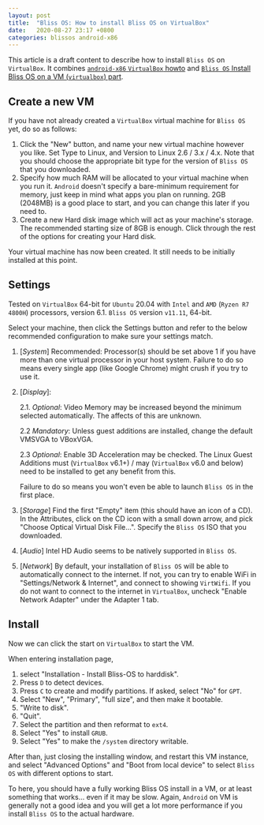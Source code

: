 ```yaml
---
layout: post
title:  "Bliss OS: How to install Bliss OS on VirtualBox"
date:   2020-08-27 23:17 +0800
categories: blissos android-x86
---
```


This article is a draft content to describe how to install `Bliss OS` on `VirtualBox`. It combines [`android-x86` `VirtualBox` howto](https://www.android-x86.org/documentation/virtualbox.html) and [`Bliss OS` Install Bliss OS on a VM (`virtualbox`) part](https://docs.blissroms.com/Bliss%20OS/installation-guide-misc/).

## Create a new VM

If you have not already created a `VirtualBox` virtual machine for `Bliss OS` yet, do so as follows:

1. Click the "New" button, and name your new virtual machine however you like. Set Type to Linux, and Version to Linux 2.6 / 3.x / 4.x. Note that you should choose the appropriate bit type for the version of `Bliss OS` that you downloaded.
2. Specify how much RAM will be allocated to your virtual machine when you run it. `Android` doesn't specify a bare-minimum requirement for memory, just keep in mind what apps you plan on running. 2GB (2048MB) is a good place to start, and you can change this later if you need to.
3. Create a new Hard disk image which will act as your machine's storage. The recommended starting size of 8GB is enough. Click through the rest of the options for creating your Hard disk.

Your virtual machine has now been created. It still needs to be initially installed at this point.

## Settings

Tested on `VirtualBox` 64-bit for `Ubuntu` 20.04 with `Intel` and `AMD` (`Ryzen R7 4800H`) processors, version 6.1. `Bliss OS` version `v11.11`, 64-bit.

Select your machine, then click the Settings button and refer to the below recommended configuration to make sure your settings match.

1. [*System*] Recommended: Processor(s) should be set above 1 if you have more than one virtual processor in your host system. Failure to do so means every single app (like Google Chrome) might crush if you try to use it.

2. [*Display*]: 
    
    2.1. *Optional*: Video Memory may be increased beyond the minimum selected automatically. The affects of this are unknown.
    
    2.2 *Mandatory*: Unless guest additions are installed, change the default VMSVGA to VBoxVGA.
        
    2.3 *Optional*: Enable 3D Acceleration may be checked. The Linux Guest Additions must (`VirtualBox` v6.1+) / may (`VirtualBox` v6.0 and below) need to be installed to get any benefit from this.
    
    Failure to do so means you won't even be able to launch `Bliss OS` in the first place.
    
3. [*Storage*] Find the first "Empty" item (this should have an icon of a CD). In the Attributes, click on the CD icon with a small down arrow, and pick "Choose Optical Virtual Disk File...". Specify the `Bliss OS` ISO that you downloaded.
    
4. [*Audio*] Intel HD Audio seems to be natively supported in `Bliss OS`.
    
5. [*Network*] By default, your installation of `Bliss OS` will be able to automatically connect to the internet. If not, you can try to enable WiFi in "Settings/Network & Internet", and connect to showing `VirtWifi`. If you do not want to connect to the internet in `VirtualBox`, uncheck "Enable Network Adapter" under the Adapter 1 tab.

## Install

Now we can click the start on `VirtualBox` to start the VM.

When entering installation page, 
1. select "Installation - Install Bliss-OS to harddisk".
2. Press `D` to detect devices. 
3. Press `C` to create and modify partitions. If asked, select "No" for `GPT`. 
4. Select "New", "Primary", "full size", and then make it bootable.
5. "Write to disk". 
6. "Quit". 
7. Select the partition and then reformat to `ext4`.
8. Select "Yes" to install `GRUB`. 
9. Select "Yes" to make the `/system` directory writable.

After than, just closing the installing window, and restart this VM instance, and select "Advanced Options" and "Boot from local device" to select `Bliss OS` with different options to start.

To here, you should have a fully working Bliss OS install in a VM, or at least something that works... even if it may be slow. Again, `Android` on VM is generally not a good idea and you will get a lot more performance if you install `Bliss OS` to the actual hardware.
